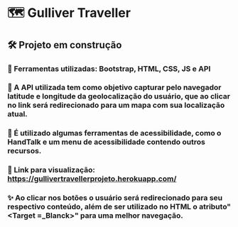 # 🗺️ Gulliver Traveller
## 🛠 Projeto em construção
### 📍 Ferramentas utilizadas: Bootstrap, HTML, CSS, JS e API
### 🧭 A API utilizada tem como objetivo capturar pelo navegador latitude e longitude da geolocalização do usuário, que ao clicar no link será redirecionado para um mapa com sua localização atual.
### 💙 É utilizado algumas ferramentas de acessibilidade, como o HandTalk e um menu de acessibilidade contendo outros recursos.
### 🔖 Link para visualização: https://gullivertravellerprojeto.herokuapp.com/
### ✨ Ao clicar nos botões o usuário será redirecionado para seu respectivo conteúdo, além de ser utilizado no HTML o atributo"<Target =_Blanck>" para uma melhor navegação.

